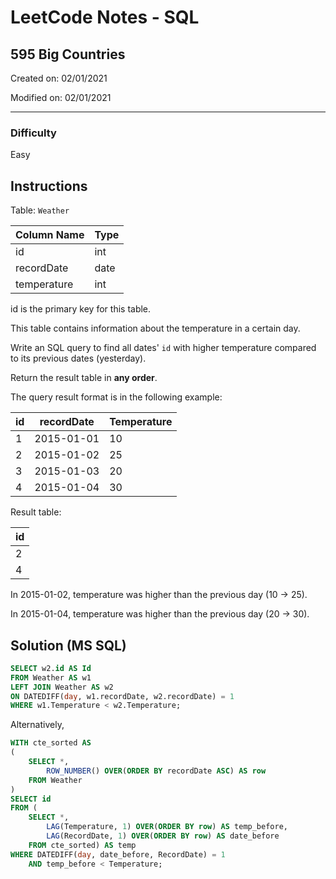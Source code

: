 # LeetCode Notes - SQL

## 595 Big Countries

Created on: 02/01/2021

Modified on: 02/01/2021

---

### Difficulty

Easy

## Instructions

Table: `Weather`

| Column Name   | Type    |
| ------------- | ------- |
| id            | int     |
| recordDate    | date    |
| temperature   | int     |

id is the primary key for this table.

This table contains information about the temperature in a certain day.

Write an SQL query to find all dates' `id` with higher temperature compared to its previous dates (yesterday).

Return the result table in **any order**.

The query result format is in the following example:

| id | recordDate | Temperature |
| -- | ---------- | ----------- |
| 1  | 2015-01-01 | 10          |
| 2  | 2015-01-02 | 25          |
| 3  | 2015-01-03 | 20          |
| 4  | 2015-01-04 | 30          |

Result table:

| id |
| -- |
| 2  |
| 4  |

In 2015-01-02, temperature was higher than the previous day (10 -> 25).

In 2015-01-04, temperature was higher than the previous day (20 -> 30).

## Solution (MS SQL)

``` sql
SELECT w2.id AS Id
FROM Weather AS w1
LEFT JOIN Weather AS w2
ON DATEDIFF(day, w1.recordDate, w2.recordDate) = 1
WHERE w1.Temperature < w2.Temperature;
```

Alternatively,

``` sql
WITH cte_sorted AS
(
    SELECT *,
        ROW_NUMBER() OVER(ORDER BY recordDate ASC) AS row
    FROM Weather
)
SELECT id
FROM (
    SELECT *,
        LAG(Temperature, 1) OVER(ORDER BY row) AS temp_before,
        LAG(RecordDate, 1) OVER(ORDER BY row) AS date_before
    FROM cte_sorted) AS temp
WHERE DATEDIFF(day, date_before, RecordDate) = 1
    AND temp_before < Temperature;
```